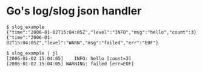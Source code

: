 # Go's log/slog json handler

    $ slog_example
    {"time":"2006-01-02T15:04:05Z","level":"INFO","msg":"hello","count":3}
    {"time":"2006-01-02T15:04:05Z","level":"WARN","msg":"failed","err":"EOF"}

    $ slog_example | jl
    [2006-01-02 15:04:05]    INFO: hello [count=3]
    [2006-01-02 15:04:05] WARNING: failed [err=EOF]
